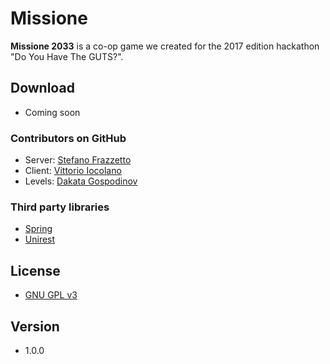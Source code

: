 Missione
======
**Missione 2033** is a co-op game we created for the 2017 edition hackathon "Do You Have The GUTS?".

## Download
* Coming soon

### Contributors on GitHub
* Server:   [Stefano Frazzetto](https://github.com/StefanoFrazzetto)
* Client:   [Vittorio Iocolano](https://github.com/SirPryderi)
* Levels:   [Dakata Gospodinov](https://github.com/xxLestadxx)

### Third party libraries
* [Spring](http://spring.io/)
* [Unirest](https://github.com/Kong/unirest-java)

## License 
* [GNU GPL v3](./LICENSE)

## Version 
* 1.0.0 
